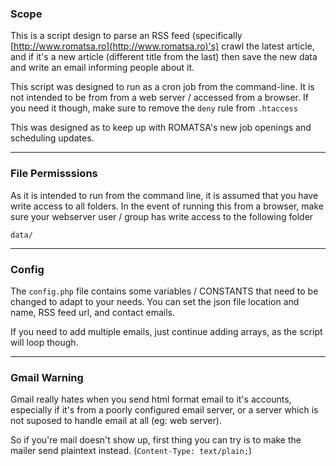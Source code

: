 ### Scope

This is a script design to parse an RSS feed (specifically [http://www.romatsa.ro](http://www.romatsa.ro)'s) crawl the latest article, and if it's a new article (different title from the last) then save the new data and write an email informing people about it.

This script was designed to run as a cron job from the command-line. It is not intended to be from from a web server / accessed from a browser. If you need it though, make sure to remove the `deny` rule from `.htaccess`

This was designed as to keep up with ROMATSA's new job openings and scheduling updates.

---------------------------------------

### File Permisssions

As it is intended to run from the command line, it is assumed that you have write access to all folders. In the event of running this from a browser, make sure your webserver user / group has write access to the following folder

	data/

---------------------------------------

### Config

The `config.php` file contains some variables / CONSTANTS that need to be changed to adapt to your needs. You can set the json file location and name, RSS feed url, and contact emails.

If you need to add multiple emails, just continue adding arrays, as the script will loop though.

---------------------------------------

### Gmail Warning

Gmail really hates when you send html format email to it's accounts, especially if it's from a poorly configured email server, or a server which is not suposed to handle email at all (eg: web server).

So if you're mail doesn't show up, first thing you can try is to make the mailer send plaintext instead. (`Content-Type: text/plain;`)